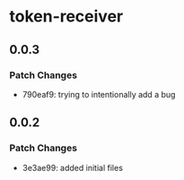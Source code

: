 # token-receiver

## 0.0.3

### Patch Changes

- 790eaf9: trying to intentionally add a bug

## 0.0.2

### Patch Changes

- 3e3ae99: added initial files

